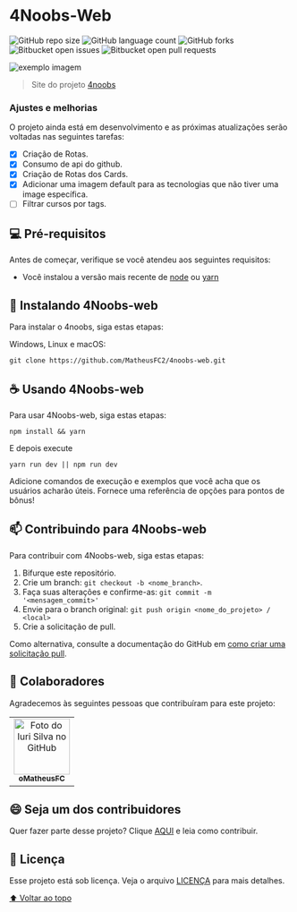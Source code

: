 # 4Noobs-Web

<!---Esses são exemplos. Veja https://shields.io para outras pessoas ou para personalizar este conjunto de escudos. Você pode querer incluir dependências, status do projeto e informações de licença aqui--->

![GitHub repo size](https://img.shields.io/github/repo-size/MatheusFC2/4noobs-web?style=for-the-badge)
![GitHub language count](https://img.shields.io/github/languages/count/MatheusFC2/4noobs-web?style=for-the-badge)
![GitHub forks](https://img.shields.io/github/forks/MatheusFC2/4noobs-web?style=for-the-badge)
![Bitbucket open issues](https://img.shields.io/bitbucket/issues/MatheusFC2/4noobs-web?style=for-the-badge)
![Bitbucket open pull requests](https://img.shields.io/bitbucket/pr-raw/MatheusFC2/4noobs-web?style=for-the-badge)

<img src="./.github/banner.png" alt="exemplo imagem">

> Site do projeto [4noobs](https://github.com/he4rt/4noobs)

### Ajustes e melhorias

O projeto ainda está em desenvolvimento e as próximas atualizações serão voltadas nas seguintes tarefas:

- [x] Criação de Rotas.
- [x] Consumo de api do github.
- [x] Criação de Rotas dos Cards.
- [x] Adicionar uma imagem default para as tecnologias que não tiver uma image específica.
- [ ] Filtrar cursos por tags.

## 💻 Pré-requisitos

Antes de começar, verifique se você atendeu aos seguintes requisitos:
<!---Estes são apenas requisitos de exemplo. Adicionar, duplicar ou remover conforme necessário--->
* Você instalou a versão mais recente de [node](https://nodejs.org/en/) ou [yarn](https://yarnpkg.com/)
<!-- * Você leu `<guia / link / documentação_relacionada_ao_projeto>`. -->
## 🚀 Instalando 4Noobs-web

Para instalar o 4noobs, siga estas etapas:

Windows, Linux e macOS:
```
git clone https://github.com/MatheusFC2/4noobs-web.git
```

## ☕ Usando 4Noobs-web

Para usar 4Noobs-web, siga estas etapas:

```
npm install && yarn
```
E depois execute
```
yarn run dev || npm run dev
```

Adicione comandos de execução e exemplos que você acha que os usuários acharão úteis. Fornece uma referência de opções para pontos de bônus!

## 📫 Contribuindo para 4Noobs-web
<!---Se o seu README for longo ou se você tiver algum processo ou etapas específicas que deseja que os contribuidores sigam, considere a criação de um arquivo CONTRIBUTING.md separado--->
Para contribuir com 4Noobs-web, siga estas etapas:

1. Bifurque este repositório.
2. Crie um branch: `git checkout -b <nome_branch>`.
3. Faça suas alterações e confirme-as: `git commit -m '<mensagem_commit>'`
4. Envie para o branch original: `git push origin <nome_do_projeto> / <local>`
5. Crie a solicitação de pull.

Como alternativa, consulte a documentação do GitHub em [como criar uma solicitação pull](https://help.github.com/en/github/collaborating-with-issues-and-pull-requests/creating-a-pull-request).

## 🤝 Colaboradores

Agradecemos às seguintes pessoas que contribuíram para este projeto:

<table>
  <tr>
    <td align="center">
      <a href="#">
        <img src="https://github.com/MatheusFC2.png" width="100px;" alt="Foto do Iuri Silva no GitHub"/><br>
        <sub>
          <b>oMatheusFC</b>
        </sub>
      </a>
    </td>
  </tr>
</table>


## 😄 Seja um dos contribuidores<br>

Quer fazer parte desse projeto? Clique [AQUI](CONTRIBUTING.md) e leia como contribuir.

## 📝 Licença

Esse projeto está sob licença. Veja o arquivo [LICENÇA](LICENSE.md) para mais detalhes.

[⬆ Voltar ao topo](#nome-do-projeto)<br>
